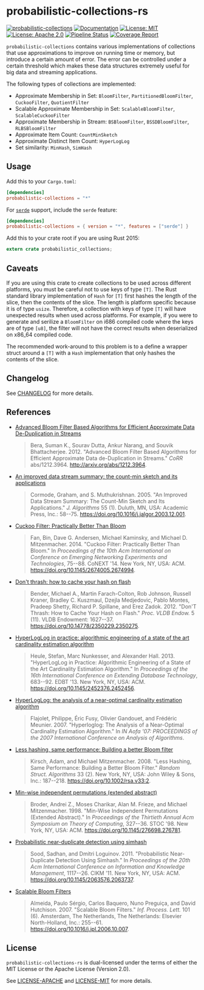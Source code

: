 # probabilistic-collections-rs

[![probabilistic-collections](http://meritbadge.herokuapp.com/probabilistic-collections)](https://crates.io/crates/probabilistic-collections)
[![Documentation](https://docs.rs/probabilistic-collections/badge.svg)](https://docs.rs/probabilistic-collections)
[![License: MIT](https://img.shields.io/badge/License-MIT-yellow.svg)](https://opensource.org/licenses/MIT)
[![License: Apache 2.0](https://img.shields.io/badge/License-Apache%202.0-blue.svg)](https://opensource.org/licenses/Apache-2.0)
[![Pipeline Status](https://gitlab.com/jeffrey-xiao/probabilistic-collections-rs/badges/master/pipeline.svg)](https://gitlab.com/jeffrey-xiao/probabilistic-collections-rs/-/commits/master)
[![Coverage Report](https://gitlab.com/jeffrey-xiao/probabilistic-collections-rs/badges/master/coverage.svg)](https://gitlab.com/jeffrey-xiao/probabilistic-collections-rs/-/commits/master)

`probabilistic-collections` contains various implementations of collections that use approximations
to improve on running time or memory, but introduce a certain amount of error. The error can be
controlled under a certain threshold which makes these data structures extremely useful for big data
and streaming applications.

The following types of collections are implemented:

- Approximate Membership in Set: `BloomFilter`, `PartitionedBloomFilter`, `CuckooFilter`,
  `QuotientFilter`
- Scalable Approximate Membership in Set: `ScalableBloomFilter`, `ScalableCuckooFilter`
- Approximate Membership in Stream: `BSBloomFilter`, `BSSDBloomFilter`, `RLBSBloomFilter`
- Approximate Item Count: `CountMinSketch`
- Approximate Distinct Item Count: `HyperLogLog`
- Set similarity: `MinHash`, `SimHash`

## Usage

Add this to your `Cargo.toml`:

```toml
[dependencies]
probabilistic-collections = "*"
```

For [`serde`](https://github.com/serde-rs/serde) support, include the `serde` feature:

```toml
[dependencies]
probabilistic-collections = { version = "*", features = ["serde"] }
```

Add this to your crate root if you are using Rust 2015:

```rust
extern crate probabilistic_collections;
```

## Caveats

If you are using this crate to create collections to be used across different platforms, you must be
careful not to use keys of type `[T]`. The Rust standard library implementation of `Hash` for `[T]`
first hashes the length of the slice, then the contents of the slice. The length is platform
specific because it is of type `usize`. Therefore, a collection with keys of type `[T]` will have
unexpected results when used across platforms. For example, if you were to generate and serilize a
`BloomFilter` on i686 compiled code where the keys are of type `[u8]`, the filter will not have the
correct results when deserialized on x86_64 compiled code.

The recommended work-around to this problem is to a define a wrapper struct around a `[T]` with a
`Hash` implementation that only hashes the contents of the slice.

## Changelog

See [CHANGELOG](CHANGELOG.md) for more details.

## References

- [Advanced Bloom Filter Based Algorithms for Efficient Approximate Data De-Duplication in Streams](https://arxiv.org/abs/1212.3964)
  > Bera, Suman K., Sourav Dutta, Ankur Narang, and Souvik Bhattacherjee. 2012. "Advanced Bloom Filter Based Algorithms for Efficient Approximate Data de-Duplication in Streams." _CoRR_ abs/1212.3964. <http://arxiv.org/abs/1212.3964>.
- [An improved data stream summary: the count-min sketch and its applications](https://dl.acm.org/citation.cfm?id=1073718)
  > Cormode, Graham, and S. Muthukrishnan. 2005. "An Improved Data Stream Summary: The Count-Min Sketch and Its Applications." _J. Algorithms_ 55 (1). Duluth, MN, USA: Academic Press, Inc.: 58--75. <https://doi.org/10.1016/j.jalgor.2003.12.001>.
- [Cuckoo Filter: Practically Better Than Bloom](https://dl.acm.org/citation.cfm?id=2674994)
  > Fan, Bin, Dave G. Andersen, Michael Kaminsky, and Michael D. Mitzenmacher. 2014. "Cuckoo Filter: Practically Better Than Bloom." In _Proceedings of the 10th Acm International on Conference on Emerging Networking Experiments and Technologies_, 75--88. CoNEXT '14. New York, NY, USA: ACM. <https://doi.org/10.1145/2674005.2674994>.
- [Don't thrash: how to cache your hash on flash](https://dl.acm.org/citation.cfm?id=2350275)
  > Bender, Michael A., Martin Farach-Colton, Rob Johnson, Russell Kraner, Bradley C. Kuszmaul, Dzejla Medjedovic, Pablo Montes, Pradeep Shetty, Richard P. Spillane, and Erez Zadok. 2012. "Don'T Thrash: How to Cache Your Hash on Flash." _Proc. VLDB Endow._ 5 (11). VLDB Endowment: 1627--37. <https://doi.org/10.14778/2350229.2350275>.
- [HyperLogLog in practice: algorithmic engineering of a state of the art cardinality estimation algorithm](https://dl.acm.org/citation.cfm?id=2452456)
  > Heule, Stefan, Marc Nunkesser, and Alexander Hall. 2013. "HyperLogLog in Practice: Algorithmic Engineering of a State of the Art Cardinality Estimation Algorithm." In _Proceedings of the 16th International Conference on Extending Database Technology_, 683--92. EDBT '13. New York, NY, USA: ACM. <https://doi.org/10.1145/2452376.2452456>.
- [HyperLogLog: the analysis of a near-optimal cardinality estimation algorithm](http://algo.inria.fr/flajolet/Publications/FlFuGaMe07.pdf)
  > Flajolet, Philippe, Éric Fusy, Olivier Gandouet, and Frédéric Meunier. 2007. "Hyperloglog: The Analysis of a Near-Optimal Cardinality Estimation Algorithm." In _IN Aofa '07: PROCEEDINGS of the 2007 International Conference on Analysis of Algorithms_.
- [Less hashing, same performance: Building a better Bloom filter](https://dl.acm.org/citation.cfm?id=1400125)
  > Kirsch, Adam, and Michael Mitzenmacher. 2008. "Less Hashing, Same Performance: Building a Better Bloom Filter." _Random Struct. Algorithms_ 33 (2). New York, NY, USA: John Wiley & Sons, Inc.: 187--218. <https://doi.org/10.1002/rsa.v33:2>.
- [Min-wise independent permutations (extended abstract)](https://dl.acm.org/citation.cfm?id=276781)
  > Broder, Andrei Z., Moses Charikar, Alan M. Frieze, and Michael Mitzenmacher. 1998. "Min-Wise Independent Permutations (Extended Abstract)." In _Proceedings of the Thirtieth Annual Acm Symposium on Theory of Computing_, 327--36. STOC '98. New York, NY, USA: ACM. <https://doi.org/10.1145/276698.276781>.
- [Probabilistic near-duplicate detection using simhash](https://dl.acm.org/citation.cfm?id=2063737)
  > Sood, Sadhan, and Dmitri Loguinov. 2011. "Probabilistic Near-Duplicate Detection Using Simhash." In _Proceedings of the 20th Acm International Conference on Information and Knowledge Management_, 1117--26. CIKM '11. New York, NY, USA: ACM. <https://doi.org/10.1145/2063576.2063737>.
- [Scalable Bloom Filters](https://dl.acm.org/citation.cfm?id=1224501)
  > Almeida, Paulo Sérgio, Carlos Baquero, Nuno Preguiça, and David Hutchison. 2007. "Scalable Bloom Filters." _Inf. Process. Lett._ 101 (6). Amsterdam, The Netherlands, The Netherlands: Elsevier North-Holland, Inc.: 255--61. <https://doi.org/10.1016/j.ipl.2006.10.007>.

## License

`probabilistic-collections-rs` is dual-licensed under the terms of either the MIT License or the
Apache License (Version 2.0).

See [LICENSE-APACHE](LICENSE-APACHE) and [LICENSE-MIT](LICENSE-MIT) for more details.
